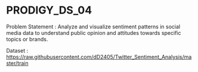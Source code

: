 # PRODIGY_DS_04

Problem Statement : Analyze and visualize sentiment patterns in social media data to understand public opinion and attitudes towards specific topics or brands.

Dataset : https://raw.githubusercontent.com/dD2405/Twitter_Sentiment_Analysis/master/train
